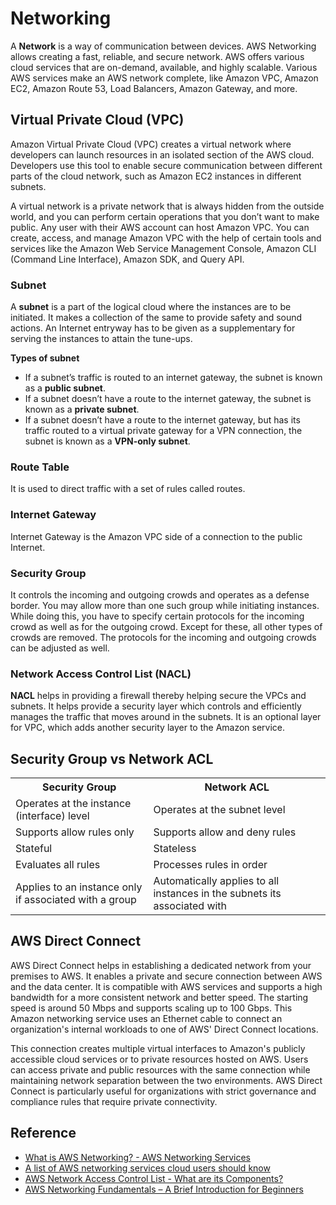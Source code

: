 # Networking
A **Network** is a way of communication between devices. AWS Networking allows creating a fast, reliable, and secure network. AWS offers various cloud services that are on-demand, available, and highly scalable. Various AWS services make an AWS network complete, like Amazon VPC, Amazon EC2, Amazon Route 53, Load Balancers, Amazon Gateway, and more.

## Virtual Private Cloud (VPC)
Amazon Virtual Private Cloud (VPC) creates a virtual network where developers can launch resources in an isolated section of the AWS cloud. Developers use this tool to enable secure communication between different parts of the cloud network, such as Amazon EC2 instances in different subnets.

A virtual network is a private network that is always hidden from the outside world, and you can perform certain operations that you don’t want to make public. Any user with their AWS account can host Amazon VPC. You can create, access, and manage Amazon VPC with the help of certain tools and services like the Amazon Web Service Management Console, Amazon CLI (Command Line Interface), Amazon SDK, and Query API.

### Subnet
A **subnet** is a part of the logical cloud where the instances are to be initiated. It makes a collection of the same to provide safety and sound actions. An Internet entryway has to be given as a supplementary for serving the instances to attain the tune-ups.

**Types of subnet**
* If a subnet’s traffic is routed to an internet gateway, the subnet is known as a **public subnet**.
* If a subnet doesn’t have a route to the internet gateway, the subnet is known as a **private subnet**.
* If a subnet doesn’t have a route to the internet gateway, but has its traffic routed to a virtual private gateway for a VPN connection, the subnet is known as a **VPN-only subnet**.

### Route Table
It is used to direct traffic with a set of rules called routes.

### Internet Gateway
Internet Gateway is the Amazon VPC side of a connection to the public Internet.

### Security Group
It controls the incoming and outgoing crowds and operates as a defense border. You may allow more than one such group while initiating instances. While doing this, you have to specify certain protocols for the incoming crowd as well as for the outgoing crowd. Except for these, all other types of crowds are removed. The protocols for the incoming and outgoing crowds can be adjusted as well.

### Network Access Control List (NACL)
**NACL** helps in providing a firewall thereby helping secure the VPCs and subnets. It helps provide a security layer which controls and efficiently manages the traffic that moves around in the subnets. It is an optional layer for VPC, which adds another security layer to the Amazon service. 

## Security Group vs Network ACL
<table>
  <tbody>
    <tr>
      <th>Security Group</th>
      <th>Network ACL</th>
    </tr>
    <tr>
      <td>Operates at the instance (interface) level</td>
      <td>Operates at the subnet level</td>
    </tr>
    <tr>
      <td>Supports allow rules only</td>
      <td>Supports allow and deny rules</td>
    </tr>
    <tr>
      <td>Stateful</td>
      <td>Stateless</td>
    </tr>
    <tr>
      <td>Evaluates all rules</td>
      <td>Processes rules in order</td>
    </tr>
    <tr>
      <td>Applies to an instance only if associated with a group</td>
      <td>Automatically applies to all instances in the subnets its associated with</td>
    </tr>
  </tbody>
</table>

## AWS Direct Connect
AWS Direct Connect helps in establishing a dedicated network from your premises to AWS. It enables a private and secure connection between AWS and the data center. It is compatible with AWS services and supports a high bandwidth for a more consistent network and better speed. The starting speed is around 50 Mbps and supports scaling up to 100 Gbps. This Amazon networking service uses an Ethernet cable to connect an organization's internal workloads to one of AWS' Direct Connect locations.

This connection creates multiple virtual interfaces to Amazon's publicly accessible cloud services or to private resources hosted on AWS. Users can access private and public resources with the same connection while maintaining network separation between the two environments. AWS Direct Connect is particularly useful for organizations with strict governance and compliance rules that require private connectivity.

## Reference
* [What is AWS Networking? - AWS Networking Services](https://intellipaat.com/blog/tutorial/amazon-web-services-aws-tutorial/networking/)
* [A list of AWS networking services cloud users should know](https://www.techtarget.com/searchcloudcomputing/feature/Boost-cloud-connectivity-with-these-Amazon-networking-services)
* [AWS Network Access Control List - What are its Components?](https://www.knowledgehut.com/tutorials/aws/aws-nacl)
* [AWS Networking Fundamentals – A Brief Introduction for Beginners](https://k21academy.com/amazon-web-services/aws-solutions-architect/networking-fundamental/)